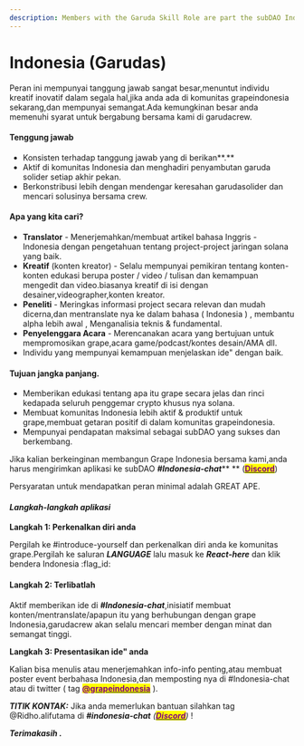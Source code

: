 ```yaml
---
description: Members with the Garuda Skill Role are part the subDAO Indonesia
---
```


# Indonesia (Garudas)

Peran ini mempunyai tanggung jawab sangat besar,menuntut individu kreatif inovatif dalam segala hal,jika anda ada di komunitas grapeindonesia sekarang,dan mempunyai semangat.Ada kemungkinan besar anda memenuhi syarat untuk bergabung bersama kami di garudacrew.

#### **Tenggung jawab**

* Konsisten terhadap tanggung jawab yang di berikan**.**
* Aktif di komunitas Indonesia dan menghadiri penyambutan garuda solider setiap akhir pekan.
* Berkonstribusi lebih dengan mendengar keresahan garudasolider dan mencari solusinya bersama crew.

#### **Apa yang kita cari?**

* **Translator** - Menerjemahkan/membuat artikel bahasa Inggris - Indonesia dengan pengetahuan tentang project-project jaringan solana yang baik.
* **Kreatif** (konten kreator) - Selalu mempunyai pemikiran tentang konten-konten edukasi berupa poster / video / tulisan dan kemampuan mengedit dan video.biasanya kreatif di isi dengan desainer,videographer,konten kreator.
* **Peneliti** - Meringkas informasi project secara relevan dan mudah dicerna,dan mentranslate nya ke dalam bahasa ( Indonesia ) , membantu alpha lebih awal , Menganalisia teknis & fundamental.
* **Penyelenggara Acara** - Merencanakan acara yang bertujuan untuk mempromosikan grape,acara game/podcast/kontes desain/AMA dll.
* Individu yang mempunyai kemampuan menjelaskan ide" dengan baik.

#### **Tujuan jangka panjang.**

* Memberikan edukasi tentang apa itu grape secara jelas dan rinci kedapada seluruh penggemar crypto khusus nya solana.
* Membuat komunitas Indonesia lebih aktif & produktif untuk grape,membuat getaran positif di dalam komunitas grapeindonesia.
* Mempunyai pendapatan maksimal sebagai subDAO yang sukses dan berkembang.

Jika kalian berkeinginan membangun Grape Indonesia bersama kami,anda harus mengirimkan aplikasi ke subDAO _**#Indonesia-chat**_** ** ([<mark style="color:purple;">**Discord**</mark>](https://discord.com/invite/greatape))

Persyaratan untuk mendapatkan peran minimal adalah GREAT APE.

#### _**Langkah-langkah aplikasi**_

**Langkah 1: Perkenalkan diri anda**

Pergilah ke #introduce-yourself dan perkenalkan diri anda ke komunitas grape.Pergilah ke saluran _**LANGUAGE**_ lalu masuk ke _**React-here**_ dan klik bendera Indonesia :flag\_id:

#### Langkah 2: Terlibatlah

Aktif memberikan ide di _**#Indonesia-chat**_,inisiatif membuat konten/mentranslate/apapun itu yang berhubungan dengan grape Indonesia,garudacrew akan selalu mencari member dengan minat dan semangat tinggi.

**Langkah 3: Presentasikan ide" anda**

Kalian bisa menulis atau menerjemahkan info-info penting,atau membuat poster event berbahasa Indonesia,dan memposting nya di #Indonesia-chat atau di twitter ( tag [<mark style="color:purple;">**@grapeindonesia**</mark>](https://twitter.com/grapeindonesia) ).

_**TITIK KONTAK:**_ Jika anda memerlukan bantuan silahkan tag @Ridho.alifutama di _**#indonesia-chat** (_[_<mark style="color:purple;">**Discord**</mark>_](https://discord.com/invite/greatape)_)_ !

_**Terimakasih .**_
